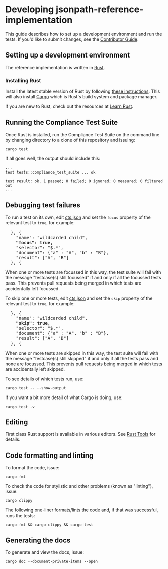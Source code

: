 # Developing jsonpath-reference-implementation

This guide describes how to set up a development environment and run the tests.
If you'd like to submit changes, see the [Contributor Guide](./CONTRIBUTING.md).

## Setting up a development environment

The reference implementation is written in [Rust](https://www.rust-lang.org/).

### Installing Rust

Install the latest stable version of Rust by following [these instructions](https://rustup.rs/).
This will also install [Cargo](https://doc.rust-lang.org/book/ch01-03-hello-cargo.html) which is Rust's
build system and package manager.

If you are new to Rust, check out the resources at [Learn Rust](https://www.rust-lang.org/learn).

## Running the Compliance Test Suite

Once Rust is installed, run the Compliance Test Suite on the command line by changing directory to
a clone of this repository and issuing:
```
cargo test
```

If all goes well, the output should include this:
```
...
test tests::compliance_test_suite ... ok

test result: ok. 1 passed; 0 failed; 0 ignored; 0 measured; 0 filtered out
...
```

## Debugging test failures

To run a test on its own, edit [cts.json](tests/cts.json) and set the `focus` property of the relevant
test to `true`, for example:
<pre>
  }, {
    "name": "wildcarded child",
    <b>"focus": true,</b>
    "selector": "$.*",
    "document": {"a" : "A", "b" : "B"},
    "result": ["A", "B"]
  }, {
</pre>

When one or more tests are focussed in this way, the test suite will fail with the message
"testcase(s) still focussed" if and only if all the focussed tests pass.
This prevents pull requests being merged in which tests are accidentally left focussed.

To skip one or more tests, edit [cts.json](tests/cts.json) and set the `skip` property of the relevant
test to `true`, for example:
<pre>
  }, {
    "name": "wildcarded child",
    <b>"skip": true,</b>
    "selector": "$.*",
    "document": {"a" : "A", "b" : "B"},
    "result": ["A", "B"]
  }, {
</pre>

When one or more tests are skipped in this way, the test suite will fail with the message
"testcase(s) still skipped" if and only if all the tests pass and none are focussed.
This prevents pull requests being merged in which tests are accidentally left skipped.

To see details of which tests run, use:
```
cargo test -- --show-output
```

If you want a bit more detail of what Cargo is doing, use:
```
cargo test -v
```

## Editing

First class Rust support is available in various editors. See [Rust Tools](https://www.rust-lang.org/tools)
for details.

## Code formatting and linting

To format the code, issue:
```
cargo fmt
```

To check the code for stylistic and other problems (known as "linting"), issue:
```
cargo clippy
```

The following one-liner formats/lints the code and, if that was successful, runs the tests:
```
cargo fmt && cargo clippy && cargo test
```

## Generating the docs

To generate and view the docs, issue:
```
cargo doc --document-private-items --open
```
